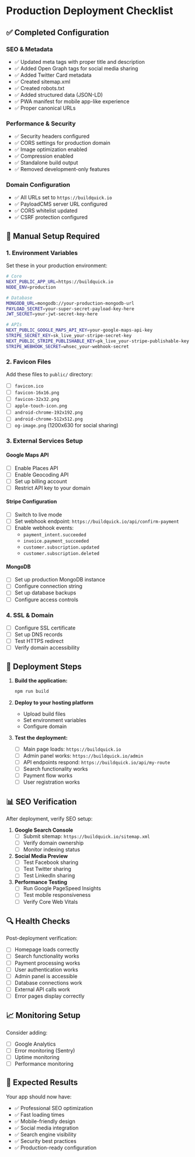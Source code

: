 # Production Deployment Checklist

## ✅ **Completed Configuration**

### SEO & Metadata
- ✅ Updated meta tags with proper title and description
- ✅ Added Open Graph tags for social media sharing
- ✅ Added Twitter Card metadata
- ✅ Created sitemap.xml
- ✅ Created robots.txt
- ✅ Added structured data (JSON-LD)
- ✅ PWA manifest for mobile app-like experience
- ✅ Proper canonical URLs

### Performance & Security
- ✅ Security headers configured
- ✅ CORS settings for production domain
- ✅ Image optimization enabled
- ✅ Compression enabled
- ✅ Standalone build output
- ✅ Removed development-only features

### Domain Configuration
- ✅ All URLs set to `https://buildquick.io`
- ✅ PayloadCMS server URL configured
- ✅ CORS whitelist updated
- ✅ CSRF protection configured

## 🔧 **Manual Setup Required**

### 1. Environment Variables
Set these in your production environment:

```bash
# Core
NEXT_PUBLIC_APP_URL=https://buildquick.io
NODE_ENV=production

# Database
MONGODB_URL=mongodb://your-production-mongodb-url
PAYLOAD_SECRET=your-super-secret-payload-key-here
JWT_SECRET=your-jwt-secret-key-here

# APIs
NEXT_PUBLIC_GOOGLE_MAPS_API_KEY=your-google-maps-api-key
STRIPE_SECRET_KEY=sk_live_your-stripe-secret-key
NEXT_PUBLIC_STRIPE_PUBLISHABLE_KEY=pk_live_your-stripe-publishable-key
STRIPE_WEBHOOK_SECRET=whsec_your-webhook-secret
```

### 2. Favicon Files
Add these files to `public/` directory:
- [ ] `favicon.ico`
- [ ] `favicon-16x16.png`
- [ ] `favicon-32x32.png`
- [ ] `apple-touch-icon.png`
- [ ] `android-chrome-192x192.png`
- [ ] `android-chrome-512x512.png`
- [ ] `og-image.png` (1200x630 for social sharing)

### 3. External Services Setup

#### Google Maps API
- [ ] Enable Places API
- [ ] Enable Geocoding API
- [ ] Set up billing account
- [ ] Restrict API key to your domain

#### Stripe Configuration
- [ ] Switch to live mode
- [ ] Set webhook endpoint: `https://buildquick.io/api/confirm-payment`
- [ ] Enable webhook events:
  - `payment_intent.succeeded`
  - `invoice.payment_succeeded`
  - `customer.subscription.updated`
  - `customer.subscription.deleted`

#### MongoDB
- [ ] Set up production MongoDB instance
- [ ] Configure connection string
- [ ] Set up database backups
- [ ] Configure access controls

### 4. SSL & Domain
- [ ] Configure SSL certificate
- [ ] Set up DNS records
- [ ] Test HTTPS redirect
- [ ] Verify domain accessibility

## 🚀 **Deployment Steps**

1. **Build the application:**
   ```bash
   npm run build
   ```

2. **Deploy to your hosting platform**
   - Upload build files
   - Set environment variables
   - Configure domain

3. **Test the deployment:**
   - [ ] Main page loads: `https://buildquick.io`
   - [ ] Admin panel works: `https://buildquick.io/admin`
   - [ ] API endpoints respond: `https://buildquick.io/api/my-route`
   - [ ] Search functionality works
   - [ ] Payment flow works
   - [ ] User registration works

## 📊 **SEO Verification**

After deployment, verify SEO setup:

1. **Google Search Console**
   - [ ] Submit sitemap: `https://buildquick.io/sitemap.xml`
   - [ ] Verify domain ownership
   - [ ] Monitor indexing status

2. **Social Media Preview**
   - [ ] Test Facebook sharing
   - [ ] Test Twitter sharing
   - [ ] Test LinkedIn sharing

3. **Performance Testing**
   - [ ] Run Google PageSpeed Insights
   - [ ] Test mobile responsiveness
   - [ ] Verify Core Web Vitals

## 🔍 **Health Checks**

Post-deployment verification:
- [ ] Homepage loads correctly
- [ ] Search functionality works
- [ ] Payment processing works
- [ ] User authentication works
- [ ] Admin panel is accessible
- [ ] Database connections work
- [ ] External API calls work
- [ ] Error pages display correctly

## 📈 **Monitoring Setup**

Consider adding:
- [ ] Google Analytics
- [ ] Error monitoring (Sentry)
- [ ] Uptime monitoring
- [ ] Performance monitoring

## 🎯 **Expected Results**

Your app should now have:
- ✅ Professional SEO optimization
- ✅ Fast loading times
- ✅ Mobile-friendly design
- ✅ Social media integration
- ✅ Search engine visibility
- ✅ Security best practices
- ✅ Production-ready configuration 
